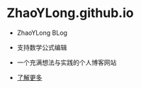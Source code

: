 # ZhaoYLong.github.io

- ZhaoYLong BLog

- 支持数学公式编辑

- 一个充满想法与实践的个人博客网站

- [了解更多](http://zhaoylong.github.io)
